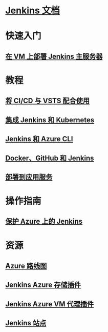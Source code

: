 # [Jenkins 文档](index.md)
# 快速入门
## [在 VM 上部署 Jenkins 主服务器](/azure/jenkins/install-jenkins-solution-template)
# 教程
## [将 CI/CD 与 VSTS 配合使用](https://www.visualstudio.com/docs/build/apps/jenkins/build-deploy-jenkins)
## [集成 Jenkins 和 Kubernetes](/azure/container-service/container-service-kubernetes-jenkins)
## [Jenkins 和 Azure CLI](/azure/jenkins/execute-cli-jenkins-pipeline)
## [Docker、GitHub 和 Jenkins](/azure/virtual-machines/linux/tutorial-jenkins-github-docker-cicd)
## [部署到应用服务](/azure/jenkins/deploy-Jenkins-app-service-plugin)
# 操作指南
## [保护 Azure 上的 Jenkins](https://jenkins.io/blog/2017/04/20/secure-jenkins-on-azure/)
# 资源
## [Azure 路线图](https://azure.microsoft.com/roadmap/)
## [Jenkins Azure 存储插件](https://plugins.jenkins.io/windows-azure-storage)
## [Jenkins Azure VM 代理插件](https://plugins.jenkins.io/azure-vm-agents)
## [Jenkins 站点](https://jenkins.io/)
